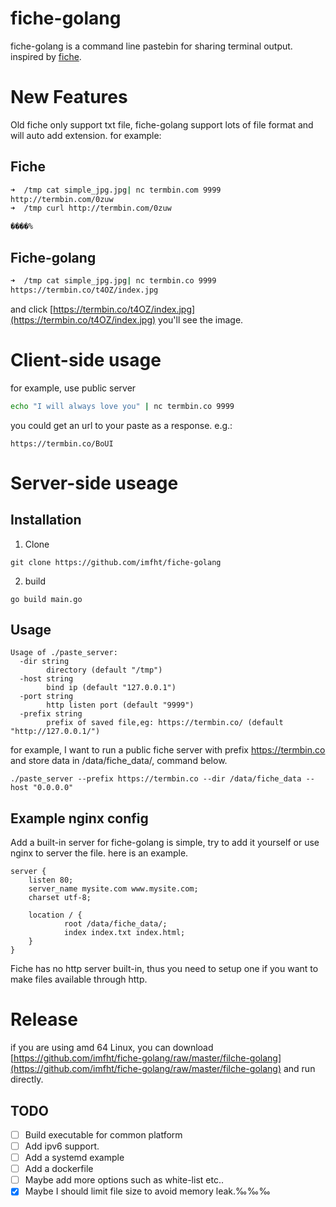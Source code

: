 # fiche-golang
fiche-golang is a command line pastebin for sharing terminal output. inspired by [fiche](https://github.com/solusipse/fiche).

# New Features
Old fiche only support txt file, fiche-golang support lots of file format and will auto add extension. for example:
## Fiche

```bash
➜  /tmp cat simple_jpg.jpg| nc termbin.com 9999
http://termbin.com/0zuw
➜  /tmp curl http://termbin.com/0zuw

����%
```
## Fiche-golang
```bash
➜  /tmp cat simple_jpg.jpg| nc termbin.co 9999
https://termbin.co/t4OZ/index.jpg
```
and click [https://termbin.co/t4OZ/index.jpg](https://termbin.co/t4OZ/index.jpg) you'll see the image.

# Client-side usage
for example, use public server

```bash
echo "I will always love you" | nc termbin.co 9999
```
you could get an url to your paste as a response. e.g.:

```
https://termbin.co/BoUI
```
# Server-side useage
## Installation
1. Clone
```
git clone https://github.com/imfht/fiche-golang
```
2. build
```
go build main.go
```

## Usage
```
Usage of ./paste_server:
  -dir string
        directory (default "/tmp")
  -host string
        bind ip (default "127.0.0.1")
  -port string
        http listen port (default "9999")
  -prefix string
        prefix of saved file,eg: https://termbin.co/ (default "http://127.0.0.1/")
```
for example, I want to run a public fiche server with prefix https://termbin.co and store data in /data/fiche_data/, command below.
```
./paste_server --prefix https://termbin.co --dir /data/fiche_data --host "0.0.0.0"
```

## Example nginx config
Add a built-in server for fiche-golang is simple, try to add it yourself or use nginx to server the file. here is an example.
```nginx
server {
    listen 80;
    server_name mysite.com www.mysite.com;
    charset utf-8;

    location / {
            root /data/fiche_data/;
            index index.txt index.html;
    }
}
```
Fiche has no http server built-in, thus you need to setup one if you want to make files available through http.

# Release
if you are using amd 64 Linux, you can download [https://github.com/imfht/fiche-golang/raw/master/filche-golang](https://github.com/imfht/fiche-golang/raw/master/filche-golang) and run directly.

## TODO
- [ ] Build executable for common platform
- [ ] Add ipv6 support.
- [ ] Add a systemd example
- [ ] Add a dockerfile
- [ ] Maybe add more options such as white-list etc..
- [x] Maybe I should limit file size to avoid memory leak.‰‰‰
